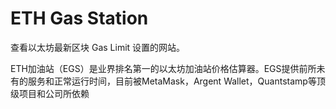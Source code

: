 # ETH Gas Station

查看以太坊最新区块 Gas Limit 设置的网站。

ETH加油站（EGS）是业界排名第一的以太坊加油站价格估算器。EGS提供前所未有的服务和正常运行时间，目前被MetaMask，Argent Wallet，Quantstamp等顶级项目和公司所依赖

